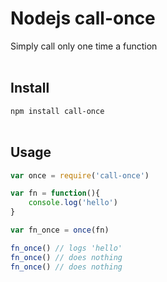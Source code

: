 # Nodejs call-once
Simply call only one time a function
<br>
<br>
## Install
`npm install call-once`
<br>
<br>
## Usage
```js
var once = require('call-once')

var fn = function(){
	console.log('hello')
}

var fn_once = once(fn)

fn_once() // logs 'hello'
fn_once() // does nothing
fn_once() // does nothing
```
